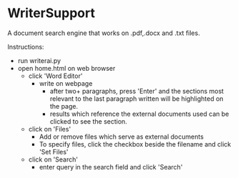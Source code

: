 # WriterSupport

A document search engine that works on .pdf,.docx and .txt files. 

Instructions:
- run writerai.py
- open home.html on web browser
  - click 'Word Editor'
    - write on webpage
      - after two+ paragraphs, press 'Enter' and the sections most relevant to the last paragraph written will be highlighted on the page.
      - results which reference the external documents used can be clicked to see the section.
  - click on 'Files'
    - Add or remove files which serve as external documents
    - To specify files, click the checkbox beside the filename and click 'Set Files'
  - click on 'Search'
    - enter query in the search field and click 'Search'
